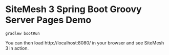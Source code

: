 SiteMesh 3 Spring Boot Groovy Server Pages Demo
=======================================

```
gradlew bootRun
```


You can then load http://localhost:8080/ in your browser and see SiteMesh 3 in action.